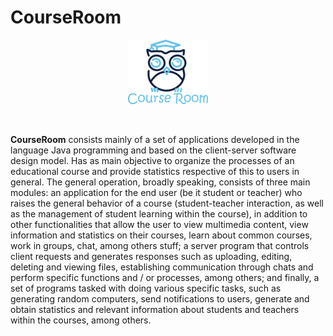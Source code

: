 # CourseRoom
<p align="center">
    <img src="src/recursos/imagenes/Course_Room_Brand_Readme.png" alt="CourseRoom Brand Logo">
</p>

<br>

**CourseRoom** consists mainly of a set of applications developed in the language Java programming and based on the client-server software design model. Has as main objective to organize the processes of an educational course and provide statistics respective of this to users in general. The general operation, broadly speaking, consists of three main modules: an application for the end user (be it student or teacher) who raises the general behavior of a course (student-teacher interaction, as well as the management of student learning within the course), in addition to other functionalities that allow the user to view multimedia content, view information and statistics on their courses, learn about common courses, work in groups, chat, among others stuff; a server program that controls client requests and generates responses such as uploading, editing, deleting and viewing files, establishing communication through chats and perform specific functions and / or processes, among others; and finally, a set of programs tasked with doing various specific tasks, such as generating random computers, send notifications to users, generate and obtain statistics and relevant information about students and teachers within the courses, among others.


